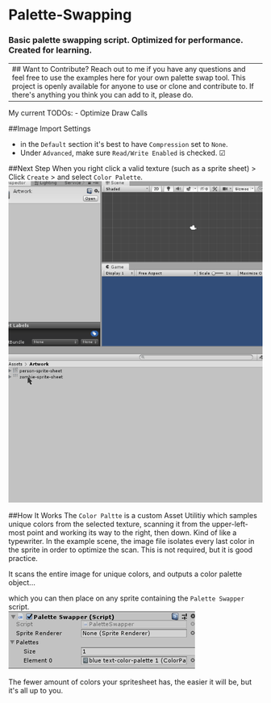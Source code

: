 
# Palette-Swapping
### Basic palette swapping script. Optimized for performance. Created for learning.

<table>
  <tr>
    <td>
      ## Want to Contribute? 
    Reach out to me if you have any questions and feel free to use the examples here for your own palette swap tool.
    This project is openly available for anyone to use or clone and contribute to. If there's anything you think you can add to it, please do.   
</td>
 </tr>
</table>
My current TODOs:
- Optimize Draw Calls

##Image Import Settings
- in the `Default` section it's best to have `Compression` set to `None`.  
- Under `Advanced`, make sure `Read/Write Enabled` is checked. ☑ 

##Next Step
When you right click a valid texture (such as a sprite sheet) > Click `Create` > and select `Color Palette`.
![img](https://github.com/emanisgrand/Palette-Swapping/blob/master/README/Create%20a%20new%20scriptable%20obj.gif)

##How It Works
The `Color Paltte` is a custom Asset Utilitiy which samples unique colors from the selected texture, scanning it from the upper-left-most point and working its way to the right, then down. Kind of like a typewriter. In the example scene, the image file isolates every last color in the sprite in order to optimize the scan. This is not required, but it is good practice.


It scans the entire image for unique colors, and outputs a color palette object...


which you can then place on any sprite containing the `Palette Swapper` script.  
![img](https://github.com/emanisgrand/Palette-Swapping/blob/master/README/palette-swap-script.PNG)

The fewer amount of colors your spritesheet has, the easier it will be, but it's all up to you.





